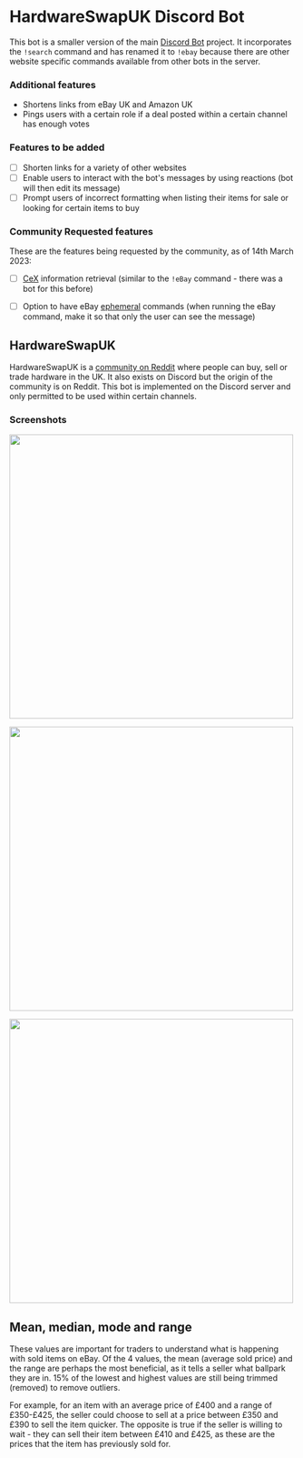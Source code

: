 # HardwareSwapUK Discord Bot 

This bot is a smaller version of the main [Discord Bot](https://github.com/sachinlim/discord-bot) project. It incorporates the `!search` command and has renamed it to `!ebay` because there are other website specific commands available from other bots in the server. 

### Additional features

* Shortens links from eBay UK and Amazon UK
* Pings users with a certain role if a deal posted within a certain channel has enough votes 

### Features to be added

- [ ] Shorten links for a variety of other websites
- [ ] Enable users to interact with the bot's messages by using reactions (bot will then edit its message)
- [ ] Prompt users of incorrect formatting when listing their items for sale or looking for certain items to buy

### Community Requested features

These are the features being requested by the community, as of 14th March 2023:
- [ ] [CeX](https://uk.webuy.com/) information retrieval (similar to the `!eBay` command - there was a bot for this before)
- [ ] Option to have eBay [ephemeral](https://support.discord.com/hc/en-us/articles/1500000580222-Ephemeral-Messages-FAQ) commands (when running the eBay command, make it so that only the user can see the message)


## HardwareSwapUK

HardwareSwapUK is a [community on Reddit](https://www.reddit.com/r/HardwareSwapUK/) where people can buy, sell or trade hardware in the UK. It also exists on Discord but the origin of the community is on Reddit. This bot is implemented on the Discord server and only permitted to be used within certain channels.

### Screenshots

<p align="left">
  <img src="https://user-images.githubusercontent.com/80691974/218193178-47d36538-933b-4066-946d-1ca149937d2e.JPG" width="500">
</p>

<p align="left">
  <img src="https://user-images.githubusercontent.com/80691974/212488986-e4bcdba9-e1e8-4835-8299-a6e3d9405da6.png" width="500">
</p>

<p align="left">
  <img src="https://user-images.githubusercontent.com/80691974/218193621-5cc7f57e-061c-4cbb-a9f6-f1e90d5ffce1.JPG" width="500">
</p>


## Mean, median, mode and range

These values are important for traders to understand what is happening with sold items on eBay. Of the 4 values, the mean (average sold price) and the range are perhaps the most beneficial, as it tells a seller what ballpark they are in. 15% of the lowest and highest values are still being trimmed (removed) to remove outliers. 

For example, for an item with an average price of £400 and a range of £350-£425, the seller could choose to sell at a price between £350 and £390 to sell the item quicker. The opposite is true if the seller is willing to wait - they can sell their item between £410 and £425, as these are the prices that the item has previously sold for. 
